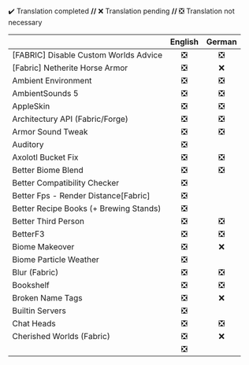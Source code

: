 ✔️ Translation completed
**//** ❌ Translation pending
**//**  ❎ Translation not necessary

|  | English | German |
| :---         |:---:|:---:|
| [FABRIC] Disable Custom Worlds Advice   | ❎ | ❎ |
| [Fabric] Netherite Horse Armor     | ❎ | ❌ |
| Ambient Environment    | ❎ | ❎ |
| AmbientSounds 5     | ❎ | ❎ |
| AppleSkin    | ❎ | ❎ |
| Architectury API (Fabric/Forge) | ❎ | ❎ |
| Armor Sound Tweak | ❎ | ❎ |
| Auditory | ❎ |  |
| Axolotl Bucket Fix | ❎ | ❎ |
| Better Biome Blend | ❎ | ❎ |
| Better Compatibility Checker | ❎ |  |
| Better Fps - Render Distance[Fabric] | ❎ |  |
| Better Recipe Books (+ Brewing Stands) | ❎ |  |
| Better Third Person | ❎ | ❎ |
| BetterF3 | ❎ | ❎ |
| Biome Makeover | ❎ | ❌ |
| Biome Particle Weather | ❎ |  |
| Blur (Fabric) | ❎ | ❎ |
| Bookshelf | ❎ | ❎ |
| Broken Name Tags | ❎ | ❌ |
| Builtin Servers | ❎ |  |
| Chat Heads | ❎ | ❎ |
| Cherished Worlds (Fabric) | ❎ | ❌ |
|  | ❎ |  |

